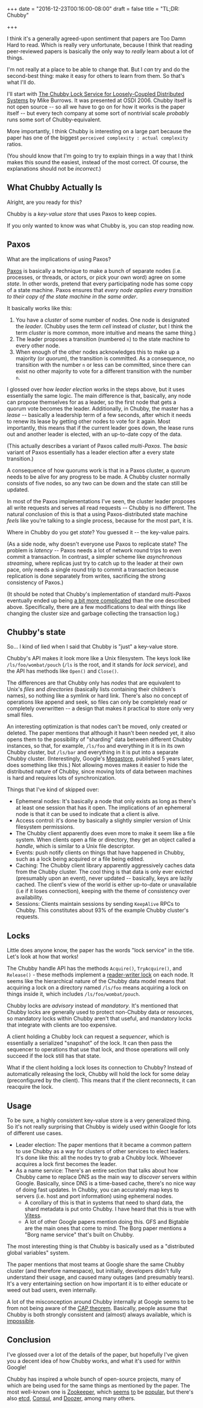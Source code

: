 +++
date = "2016-12-23T00:16:00-08:00"
draft = false
title = "TL;DR: Chubby"

+++

I think it's a generally agreed-upon sentiment that papers are Too Damn Hard to read. Which is really very unfortunate, because I think that reading peer-reviewed papers is basically the only way to *really* learn about a lot of things.

I'm not really at a place to be able to change that. But I *can* try and do the second-best thing: make it easy for others to learn from them. So that's what I'll do.

I'll start with [The Chubby Lock Service for Loosely-Coupled Distributed Systems](https://research.google.com/archive/chubby-osdi06.pdf) by Mike Burrows. It was presented at OSDI 2006. Chubby itself is not open source -- so all we have to go on for how it works is the paper itself -- but every tech company at some sort of nontrivial scale *probably* runs some sort of Chubby-equivalent.

More importantly, I think Chubby is interesting on a large part because the paper has one of the biggest `perceived complexity : actual complexity` ratios.

(You should know that I'm going to try to explain things in a way that I think makes this sound the easiest, instead of the most correct. Of course, the explanations should not be *incorrect*.)

## What Chubby Actually Is
Alright, are you ready for this?

Chubby is a *key-value store* that uses Paxos to keep copies.

If you only wanted to know was what Chubby is, you can stop reading now.

## Paxos
What are the implications of using Paxos?

[Paxos](http://research.microsoft.com/en-us/um/people/lamport/pubs/paxos-simple.pdf) is basically a technique to make a bunch of separate nodes (i.e. processes, or threads, or actors, or pick your own word) agree on some *state*. In other words, pretend that every participating node has some copy of a state machine. Paxos ensures that *every node applies every transition to their copy of the state machine in the same order*.

It basically works like this:

1. You have a *cluster* of some number of nodes. One node is designated the *leader*. (Chubby uses the term *cell* instead of *cluster*, but I think the term *cluster* is more common, more intuitive and means the same thing.)
2. The leader proposes a transition (numbered `n`) to the state machine to every other node.
3. When enough of the other nodes acknowledges this to make up a majority (or *quorum*), the transition is committed. As a consequence, no transition with the number `n` or less can be committed, since there can exist no other majority to vote for a different transition with the number `n`.

I glossed over how *leader election* works in the steps above, but it uses essentially the same logic. The main difference is that, basically, any node can propose themselves for as a leader, so the first node that gets a quorum vote becomes the leader. Additionally, in Chubby, the master has a *lease* -- basically a leadership term of a few seconds, after which it needs to renew its lease by getting other nodes to vote for it again. Most importantly, this means that if the current leader goes down, the lease runs out and another leader is elected, with an up-to-date copy of the data.

(This actually describes a variant of Paxos called *multi-Paxos*. The *basic* variant of Paxos essentially has a leader election after a every state transition.)

A consequence of how quorums work is that in a Paxos cluster, a quorum needs to be alive for any progress to be made. A Chubby cluster normally consists of five nodes, so any two can be down and the state can still be updated.

In most of the Paxos implementations I've seen, the cluster leader proposes all write requests and serves all read requests -- Chubby is no different. The natural conclusion of this is that a using Paxos-distributed state machine *feels* like you're talking to a single process, because for the most part, it is.

Where in Chubby do you get *state*? You guessed it -- the key-value pairs.

(As a side node, why doesn't everyone use Paxos to replicate state? The problem is *latency* -- Paxos needs a lot of network round trips to even commit a transaction. In contrast, a simpler scheme like *asynchronous streaming*, where replicas just try to catch up to the leader at their own pace, only needs a single round trip to commit a transaction because replication is done separately from writes, sacrificing the strong consistency of Paxos.)

(It should be noted that Chubby's implementation of standard multi-Paxos eventually ended up being [a bit more complicated](https://static.googleusercontent.com/media/research.google.com/en//archive/paxos_made_live.pdf) than the one described above. Specifically, there are a few modifications to deal with things like changing the cluster size and garbage collecting the transaction log.)

## Chubby's state
So... I kind of lied when I said that Chubby is "just" a key-value store.

Chubby's API makes it look more like a Unix filesystem. The keys look like `/ls/foo/wombat/pouch` (`/ls` is the root, and it stands for *lock service*), and the API has methods like `Open()` and `Close()`.

The differences are that Chubby only has *nodes* that are equivalent to Unix's *files* and *directories* (basically lists containing their children's names), so nothing like a symlink or hard link. There's also no concept of operations like append and seek, so files can only be completely read or completely overwritten -- a design that makes it practical to store only very small files.

An interesting optimization is that nodes can't be moved, only created or deleted. The paper mentions that although it hasn't been needed yet, it also opens them to the possibility of "sharding" data between different Chubby instances, so that, for example, `/ls/foo` and everything in it is in its own Chubby cluster, but `/ls/bar` and everything in it is put into a separate Chubby cluster. (Interestingly, Google's [Megastore](http://cidrdb.org/cidr2011/Papers/CIDR11_Paper32.pdf), published 5 years later, does something like this.) Not allowing moves makes it easier to hide the distributed nature of Chubby, since moving lots of data between machines is hard and requires lots of synchronization.

Things that I've kind of skipped over:

* Ephemeral nodes: It's basically a node that only exists as long as there's at least one session that has it open. The implications of an ephemeral node is that it can be used to indicate that a client is alive.
* Access control: it's done by basically a slightly simpler version of Unix filesystem permissions.
* The Chubby client apparently does even more to make it seem like a file system. When clients open a file or directory, they get an object called a *handle*, which is similar to a Unix file descriptor.
* Events: push notify clients on things that have happened in Chubby, such as a lock being acquired or a file being edited.
* Caching: The Chubby client library apparently aggressively caches data from the Chubby cluster. The cool thing is that data is only ever evicted (presumably upon an event), never updated -- basically, keys are lazily cached. The client's view of the world is either up-to-date or unavailable (i.e if it loses connection), keeping with the theme of consistency over availability.
* Sessions: Clients maintain sessions by sending `KeepAlive` RPCs to Chubby. This constitutes about 93% of the example Chubby cluster's requests.

## Locks
Little does anyone know, the paper has the words "lock service" in the title. Let's look at how that works!

The Chubby handle API has the methods `Acquire()`, `TryAcquire()`, and `Release()` - these methods implement a [reader-writer lock](https://en.wikipedia.org/wiki/Readers%E2%80%93writer_lock) on each node. It seems like the hierarchical nature of the Chubby data model means that acquiring a lock on a directory named `/ls/foo` means acquiring a lock on things inside it, which includes `/ls/foo/wombat/pouch`.

Chubby locks are *advisory* instead of *mandatory*. It's mentioned that Chubby locks are generally used to protect non-Chubby data or resources, so mandatory locks within Chubby aren't that useful, and mandatory locks that integrate with clients are too expensive.

A client holding a Chubby lock can request a *sequencer*, which is essentially a serialized "snapshot" of the lock. It can then pass the sequencer to operations that use that lock, and those operations will only succeed if the lock still has that state.

What if the client holding a lock loses its connection to Chubby? Instead of automatically releasing the lock, Chubby will hold the lock for some delay (preconfigured by the client). This means that if the client reconnects, it can reacquire the lock.

## Usage
To be sure, a highly consistent key-value store is a very generalized thing. So it's not really surprising that Chubby is widely used within Google for lots of different use cases.

* Leader election: The paper mentions that it became a common pattern to use Chubby as a way for clusters of other services to elect leaders. It's done like this: all the nodes try to grab a Chubby lock. Whoever acquires a lock first becomes the leader.
* As a name service: There's an entire section that talks about how Chubby came to replace DNS as the main way to *discover* servers within Google. Basically, since DNS is a time-based cache, there's no nice way of doing fast updates. In Chubby, you can accurately map keys to servers (i.e. host and port information) using ephemeral nodes.
  * A corollary of this is that in systems that need to shard data, the shard metadata is put onto Chubby. I have heard that this is true with [Vitess](http://vitess.io/).
  * A lot of other Google papers mention doing this. GFS and Bigtable are the main ones that come to mind. The Borg paper mentions a "Borg name service" that's built on Chubby.

The most interesting thing is that Chubby is basically used as a "distributed global variables" system.

The paper mentions that most teams at Google share the same Chubby cluster (and therefore namespace), but initially, developers didn't fully understand their usage, and caused many outages (and presumably tears). It's a very entertaining section on how important it is to either educate or weed out bad users, even internally.

A lot of the misconception around Chubby internally at Google seems to be from not being aware of the [CAP theorem](https://en.wikipedia.org/wiki/CAP_theorem). Basically, people assume that Chubby is both strongly consistent and (almost) always available, which is [impossible](https://codahale.com/you-cant-sacrifice-partition-tolerance/).

## Conclusion
I've glossed over a lot of the details of the paper, but hopefully I've given you a decent idea of how Chubby works, and what it's used for within Google!

Chubby has inspired a whole bunch of open-source projects, many of which are being used for the same things as mentioned by the paper. The most well-known one is [Zookeeper](https://zookeeper.apache.org/), which [seems](http://nerds.airbnb.com/smartstack-service-discovery-cloud/) [to](https://engineering.pinterest.com/blog/zookeeper-resilience-pinterest) be [popular](https://groups.google.com/forum/#!topic/mechanical-sympathy/GmyKrZn2Zus), but there's also [etcd](https://github.com/coreos/etcd), [Consul](https://www.consul.io/), and [Doozer](https://github.com/ha/doozerd), among many others.
